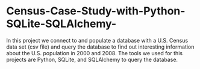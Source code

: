 # Census-Case-Study-with-Python-SQLite-SQLAlchemy-

In this project we connect to and populate a database with a U.S. Census data set (csv file) and query the database to find out 
interesting information about the U.S. population in 2000 and 2008. The tools we used for this projects are Python, SQLite, and SQLAlchemy
to query the database.
